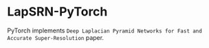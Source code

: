 # LapSRN-PyTorch
PyTorch implements `Deep Laplacian Pyramid Networks for Fast and Accurate Super-Resolution` paper.

